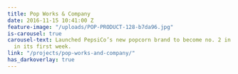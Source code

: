 ```yaml
---
title: Pop Works & Company
date: 2016-11-15 10:41:00 Z
feature-image: "/uploads/POP-PRODUCT-128-b7da96.jpg"
is-carousel: true
carousel-text: Launched PepsiCo’s new popcorn brand to become no. 2 in the market
  in its first week.
link: "/projects/pop-works-and-company/"
has_darkoverlay: true
---
```


